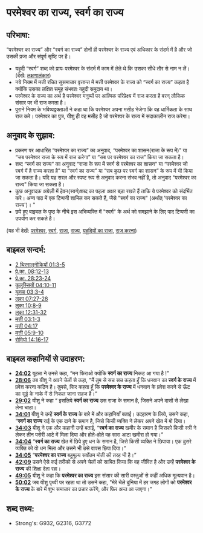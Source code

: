 # परमेश्वर का राज्य, स्वर्ग का राज्य #

## परिभाषा: ##

“परमेश्वर का राज्य” और “स्वर्ग का राज्य” दोनों ही परमेश्वर के राज्य एवं अधिकार के संदर्भ में है और जो उसकी प्रजा और संपूर्ण सृष्टि पर है।

* यहूदी “स्वर्ग” शब्द को प्रायः परमेश्वर के संदर्भ में काम में लेते थे कि उसका सीधे तौर से नाम न लें। (देखें: [लक्षणालंकार](rc://hi/ta/man/translate/figs-metonymy)) 
* नये नियम में मत्ती रचित सुसमाचार वृत्तान्त में मत्ती परमेश्वर के राज्य को “स्वर्ग का राज्य” कहता है क्योंकि उसका लक्षित समूह संभवतः यहूदी समुदाय था।
* परमेश्वर के राज्य का अर्थ है परमेश्वर मनुष्यों पर आत्मिक परिप्रेक्ष्य में राज करता है वरन् लौकिक संसार पर भी राज करता है।
* पुराने नियम के भविष्यद्वक्ताओं ने कहा था कि परमेश्वर अपना मसीह भेजेगा कि वह धार्मिकता के साथ राज करे। परमेश्वर का पुत्र, यीशु ही वह मसीह है जो परमेश्वर के राज्य में सदाकालीन राज करेगा।

## अनुवाद के सुझाव: ##

* प्रकरण पर आधारित “परमेश्वर का राज्य” का अनुवाद, “परमेश्वर का शासन(राजा के रूप में)” या “जब परमेश्वर राजा के रूप में राज करेगा” या “सब पर परमेश्वर का राज” किया जा सकता है।
* शब्द “स्वर्ग का राज्य” का अनुवाद “राजा के रूप में स्वर्ग से परमेश्वर का शासन” या “परमेश्वर जो स्वर्ग में है राज्य करता है” या “स्वर्ग का राज्य” या “सब कुछ पर स्वर्ग का शासन” के रूप में भी किया जा सकता है। यदि यह सरल और स्पष्ट रूप से अनुवाद करना संभव नहीं है, तो अनुवाद "परमेश्वर का राज्य" किया जा सकता है।
* कुछ अनुवादक अग्रेज़ी में हेवन(स्वर्ग)शब्द का पहला अक्षर बड़ा रखते हैं ताकि ये परमेश्वर को संदर्भित करे। अन्य पाठ में एक टिप्पणी शामिल कर सकते हैं, जैसे "स्वर्ग का राज्य" (अर्थात् 'परमेश्वर का राज्य')। "
* छपे हुए बाइबल के पृष्ठ के नीचे इस अभिव्यक्ति में "स्वर्ग" के अर्थ को समझाने के लिए पाद टिप्पणी का उपयोग कर सकते है।

(यह भी देखें: [परमेश्वर](../kt/god.md), [स्वर्ग](../kt/heaven.md), [राजा](../other/king.md), [राज्य](../other/kingdom.md), [यहूदियों का राजा](../kt/kingofthejews.md), [राज करना](../other/reign.md))

## बाइबल सन्दर्भ: ##

* [2 थिस्सलुनीकियों 01:3-5](rc://hi/tn/help/2th/01/03)
* [प्रे.का. 08:12-13](rc://hi/tn/help/act/08/12)
* [प्रे.का. 28:23-24](rc://hi/tn/help/act/28/23)
* [कुलुस्सियों 04:10-11](rc://hi/tn/help/col/04/10)
* [यूहन्ना 03:3-4](rc://hi/tn/help/jhn/03/03)
* [लूका 07:27-28](rc://hi/tn/help/luk/07/27)
* [लूका 10:8-9](rc://hi/tn/help/luk/10/08)
* [लूका 12:31-32](rc://hi/tn/help/luk/12/31)
* [मत्ती 03:1-3](rc://hi/tn/help/mat/03/01)
* [मत्ती 04:17](rc://hi/tn/help/mat/04/17)
* [मत्ती 05:9-10](rc://hi/tn/help/mat/05/09)
* [रोमियो 14:16-17](rc://hi/tn/help/rom/14/16)

## बाइबल कहानियों से उदाहरण: ##

* __[24:02](rc://hi/tn/help/obs/24/02)__ यूहन्ना ने उनसे कहा, “मन फिराओ क्योंकि __स्वर्ग का राज्य__ निकट आ गया है !”
* __[28:06](rc://hi/tn/help/obs/28/06)__ तब यीशु ने अपने चेलों से कहा, "मैं तुम से सच सच कहता हुँ कि धनवान का __स्वर्ग के राज्य__ में प्रवेश करना कठिन है।  तुमसे, फिर कहता हूँ कि __परमेश्वर के राज्य__ में धनवान के प्रवेश करने से ऊँट का सूई के नाके में से निकल जाना सहज है।”
* __[29:02](rc://hi/tn/help/obs/29/02)__ यीशु ने कहा “ इसलिये __स्वर्ग का राज्य__ उस राजा के समान है, जिसने अपने दासों से लेखा लेना चाहा।
* __[34:01](rc://hi/tn/help/obs/34/01)__ यीशु ने उन्हें __स्वर्ग के राज्य__ के बारे में और कहानियाँ बताई। उदहारण के लिये, उसने कहा, “__स्वर्ग का राज्य__ राई के एक दाने के समान है, जिसे किसी व्यक्ति ने लेकर अपने खेत में बो दिया।
* __[34:03](rc://hi/tn/help/obs/34/03)__ यीशु ने एक और कहानी उन्हें बताई, “__स्वर्ग का राज्य__ खमीर के समान है जिसको किसी स्त्री ने लेकर तीन पसेरी आटे में मिला दिया और होते-होते वह सारा आटा खमीरा हो गया।”
* __[34:04](rc://hi/tn/help/obs/34/04)__ “__स्वर्ग का राज्य__ खेत में छिपे हुए धन के समान है, जिसे किसी व्यक्ति ने छिपाया। एक दुसरे व्यक्ति को वो धन मिला और उसने भी उसे वापस छिपा दिया।”
* __[34:05](rc://hi/tn/help/obs/34/05)__ “__परमेश्वर का राज्य__ बहुमूल्य सर्वोतम मोती की तरह भी है।”
* __[42:09](rc://hi/tn/help/obs/42/09)__ उसने ऐसे कई तरीको से अपने चेलों को साबित किया कि वह जीवित है और उन्हें __परमेश्वर के राज्य__ की शिक्षा देता रहा।
* __[49:05](rc://hi/tn/help/obs/49/05)__ यीशु ने कहा कि __परमेश्वर का राज्य__ इस संसार की सारी वस्तुओं से कहीं अधिक मूल्यवान है।
* __[50:02](rc://hi/tn/help/obs/50/02)__ जब यीशु पृथ्वी पर रहता था तो उसने कहा, "मेरे चेले दुनिया में हर जगह लोगों को __परमेश्वर के राज्य__ के बारे में शुभ समाचार का प्रचार करेंगे, और फिर अन्त आ जाएगा।"

## शब्द तथ्य: ##

* Strong's: G932, G2316, G3772
